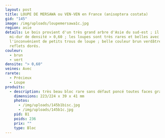 ```yaml
---
layout: post
title: LOUPE DE MERSAWA ou VEN-VEN en France (anisoptera costata)
gid: "145"
image: /img/uploads/loupemersawa1c.jpg
region: asie
details: Le bois provient d'un très grand arbre d'Asie du sud-est ; il est
  mi-dur de densité > 0,60 ; les loupes sont très rares et belles avec souvent
  l'inconvénient de petits trous de loupe ; belle couleur brun verdâtre avec
  reflets dorés.
couleur:
  - brun
  - vert
densite: "> 0,60"
veines: Avec
rarete:
  - Précieux
  - Loupe
produits:
  - description: très beau bloc rare sans défaut poncé toutes faces grain 120 - densité 0,66
    dimensions: 223/224 x 39 x 41 mm
    photos:
      - /img/uploads/145b1bisc.jpg
      - /img/uploads/145b1c.jpg
    pid: B1
    poids: 236
    prix: ""
    type: Bloc
---
```

